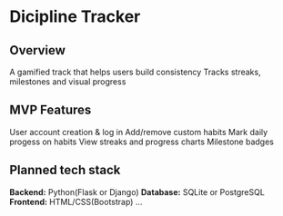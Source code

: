  # Dicipline Tracker
## Overview
A gamified track that helps users build consistency
Tracks streaks, milestones and visual progress
## MVP Features
User account creation & log in
Add/remove custom habits
Mark daily progess on habits
View streaks and progress charts
Milestone badges
## Planned tech stack
**Backend:** Python(Flask or Django)
**Database:** SQLite or PostgreSQL
**Frontend:** HTML/CSS(Bootstrap)
...


